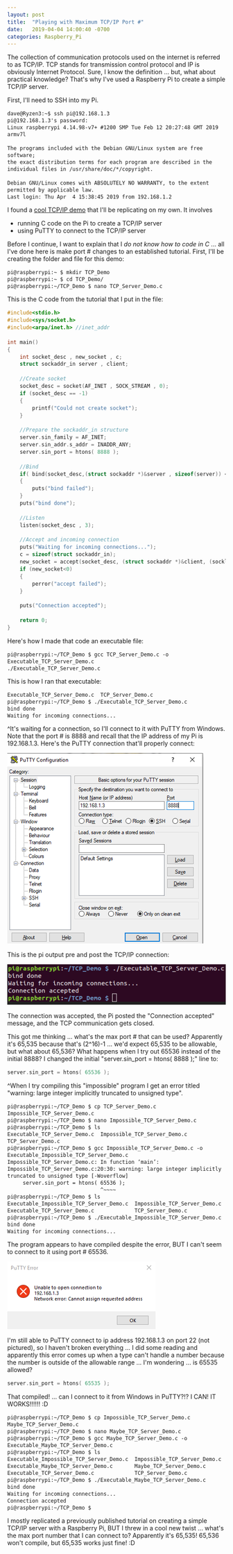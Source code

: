 ```yaml
---
layout: post
title:  "Playing with Maximum TCP/IP Port #"
date:   2019-04-04 14:00:40 -0700
categories: Raspberry_Pi
---
```


The collection of communication protocols used on the internet is referred to as TCP/IP. TCP stands for transmission control protocol and IP is obviously Internet Protocol. Sure, I know the definition ... but, what about practical knowledge? That's why I've used a Raspberry Pi to create a simple TCP/IP server.

First, I'll need to SSH into my Pi.

```console
dave@Ryzen3:~$ ssh pi@192.168.1.3
pi@192.168.1.3's password:
Linux raspberrypi 4.14.98-v7+ #1200 SMP Tue Feb 12 20:27:48 GMT 2019 armv7l

The programs included with the Debian GNU/Linux system are free software;
the exact distribution terms for each program are described in the
individual files in /usr/share/doc/*/copyright.

Debian GNU/Linux comes with ABSOLUTELY NO WARRANTY, to the extent
permitted by applicable law.
Last login: Thu Apr  4 15:38:45 2019 from 192.168.1.2
```

I found a [cool TCP/IP demo](https://www.monocilindro.com/2017/03/22/how-to-run-a-c-tcpip-server-on-raspberry-pi/) that I'll be replicating on my own. It involves
  * running C code on the Pi to create a TCP/IP server
  * using PuTTY to connect to the TCP/IP server

Before I continue, I want to explain that I *do not know how to code in C* ... all I've done here is make port # changes to an established tutorial. First, I'll be creating the folder and file for this demo:

```console
pi@raspberrypi:~ $ mkdir TCP_Demo
pi@raspberrypi:~ $ cd TCP_Demo/
pi@raspberrypi:~/TCP_Demo $ nano TCP_Server_Demo.c
```

This is the C code from the tutorial that I put in the file:

```c
#include<stdio.h>
#include<sys/socket.h>
#include<arpa/inet.h> //inet_addr

int main()
{
    int socket_desc , new_socket , c;
    struct sockaddr_in server , client;

    //Create socket
    socket_desc = socket(AF_INET , SOCK_STREAM , 0);
    if (socket_desc == -1)
    {
        printf("Could not create socket");
    }

    //Prepare the sockaddr_in structure
    server.sin_family = AF_INET;
    server.sin_addr.s_addr = INADDR_ANY;
    server.sin_port = htons( 8888 );

    //Bind
    if( bind(socket_desc,(struct sockaddr *)&server , sizeof(server)) < 0)
    {
        puts("bind failed");
    }
    puts("bind done");

    //Listen
    listen(socket_desc , 3);

    //Accept and incoming connection
    puts("Waiting for incoming connections...");
    c = sizeof(struct sockaddr_in);
    new_socket = accept(socket_desc, (struct sockaddr *)&client, (socklen_t*)&c);
    if (new_socket<0)
    {
        perror("accept failed");
    }

    puts("Connection accepted");

    return 0;
}
```

Here's how I made that code an executable file:

```console
pi@raspberrypi:~/TCP_Demo $ gcc TCP_Server_Demo.c -o Executable_TCP_Server_Demo.c
./Executable_TCP_Server_Demo.c
```

This is how I ran that executable:

```console
Executable_TCP_Server_Demo.c  TCP_Server_Demo.c
pi@raspberrypi:~/TCP_Demo $ ./Executable_TCP_Server_Demo.c
bind done
Waiting for incoming connections...
```

^It's waiting for a connection, so I'll connect to it with PuTTY from Windows. Note that the port # is 8888 and recall that the IP address of my Pi is 192.168.1.3. Here's the PuTTY connection that'll properly connect:

![port-8888-connection](/assets/2019-04-04-TCP-IP-Raspberry/port-8888-connection.PNG)

 This is the pi output pre and post the TCP/IP connection:

 ![connection-accepted](/assets/2019-04-04-TCP-IP-Raspberry/connection-accepted.PNG)

The connection was accepted, the Pi posted the "Connection accepted" message, and the TCP communication gets closed.

This got me thinking ... what's the max port # that can be used? Apparently it's 65,535 because that's (2^16)-1 ... we'd expect 65,535 to be allowable, but what about 65,536? What happens when I try out 65536 instead of the initial 8888? I changed the initial "server.sin_port = htons( 8888 );" line to:

```c
server.sin_port = htons( 65536 );
```

^When I try compiling this "impossible" program I get an error titled "warning: large integer implicitly truncated to unsigned type".

```console
pi@raspberrypi:~/TCP_Demo $ cp TCP_Server_Demo.c Impossible_TCP_Server_Demo.c
pi@raspberrypi:~/TCP_Demo $ nano Impossible_TCP_Server_Demo.c
pi@raspberrypi:~/TCP_Demo $ ls
Executable_TCP_Server_Demo.c  Impossible_TCP_Server_Demo.c  TCP_Server_Demo.c
pi@raspberrypi:~/TCP_Demo $ gcc Impossible_TCP_Server_Demo.c -o Executable_Impossible_TCP_Server_Demo.c
Impossible_TCP_Server_Demo.c: In function ‘main’:
Impossible_TCP_Server_Demo.c:20:30: warning: large integer implicitly truncated to unsigned type [-Woverflow]
     server.sin_port = htons( 65536 );
                              ^~~~~
pi@raspberrypi:~/TCP_Demo $ ls
Executable_Impossible_TCP_Server_Demo.c  Impossible_TCP_Server_Demo.c
Executable_TCP_Server_Demo.c             TCP_Server_Demo.c
pi@raspberrypi:~/TCP_Demo $ ./Executable_Impossible_TCP_Server_Demo.c
bind done
Waiting for incoming connections...
```

The program appears to have compiled despite the error, BUT I can't seem to connect to it using port # 65536.

![cannot-open-address](/assets/2019-04-04-TCP-IP-Raspberry/cannot-open-address.PNG)

I'm still able to PuTTY connect to ip address 192.168.1.3 on port 22 (not pictured), so I haven't broken everything ... I did some reading and apparently this error comes up when a type can't handle a number because the number is outside of the allowable range ... I'm wondering ... is 65535 allowed?

```c
server.sin_port = htons( 65535 );
```

That compiled! ... can I connect to it from Windows in PuTTY?!? I CAN! IT WORKS!!!!!! :D

```console
pi@raspberrypi:~/TCP_Demo $ cp Impossible_TCP_Server_Demo.c Maybe_TCP_Server_Demo.c
pi@raspberrypi:~/TCP_Demo $ nano Maybe_TCP_Server_Demo.c
pi@raspberrypi:~/TCP_Demo $ gcc Maybe_TCP_Server_Demo.c -o Executable_Maybe_TCP_Server_Demo.c
pi@raspberrypi:~/TCP_Demo $ ls
Executable_Impossible_TCP_Server_Demo.c  Impossible_TCP_Server_Demo.c
Executable_Maybe_TCP_Server_Demo.c       Maybe_TCP_Server_Demo.c
Executable_TCP_Server_Demo.c             TCP_Server_Demo.c
pi@raspberrypi:~/TCP_Demo $ ./Executable_Maybe_TCP_Server_Demo.c
bind done
Waiting for incoming connections...
Connection accepted
pi@raspberrypi:~/TCP_Demo $
```

I mostly replicated a previously published tutorial on creating a simple TCP/IP server with a Raspberry Pi, BUT I threw in a cool new twist ... what's the max port number that I can connect to? Apparently it's 65,535! 65,536 won't compile, but 65,535 works just fine! :D
